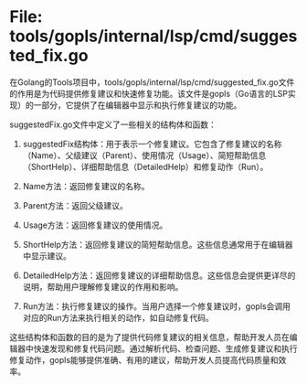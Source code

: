 # File: tools/gopls/internal/lsp/cmd/suggested_fix.go

在Golang的Tools项目中，tools/gopls/internal/lsp/cmd/suggested_fix.go文件的作用是为代码提供修复建议和快速修复功能。该文件是gopls（Go语言的LSP实现）的一部分，它提供了在编辑器中显示和执行修复建议的功能。

suggestedFix.go文件中定义了一些相关的结构体和函数：

1. suggestedFix结构体：用于表示一个修复建议。它包含了修复建议的名称（Name）、父级建议（Parent）、使用情况（Usage）、简短帮助信息（ShortHelp）、详细帮助信息（DetailedHelp）和修复动作（Run）。

2. Name方法：返回修复建议的名称。

3. Parent方法：返回父级建议。

4. Usage方法：返回修复建议的使用情况。

5. ShortHelp方法：返回修复建议的简短帮助信息。这些信息通常用于在编辑器中显示建议。

6. DetailedHelp方法：返回修复建议的详细帮助信息。这些信息会提供更详尽的说明，帮助用户理解修复建议的作用和影响。

7. Run方法：执行修复建议的操作。当用户选择一个修复建议时，gopls会调用对应的Run方法来执行相关的动作，如自动修复代码。

这些结构体和函数的目的是为了提供代码修复建议的相关信息，帮助开发人员在编辑器中快速发现和修复代码问题。通过解析代码、检查问题、生成修复建议和执行修复动作，gopls能够提供准确、有用的建议，帮助开发人员提高代码质量和效率。

